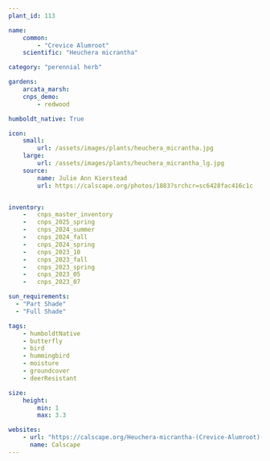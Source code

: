 ```yaml
---
plant_id: 113

name: 
    common:  
        - "Crevice Alumroot" 
    scientific: "Heuchera micrantha"  

category: "perennial herb"

gardens: 
    arcata_marsh:
    cnps_demo:
        - redwood

humboldt_native: True

icon: 
    small: 
        url: /assets/images/plants/heuchera_micrantha.jpg
    large: 
        url: /assets/images/plants/heuchera_micrantha_lg.jpg
    source: 
        name: Julie Ann Kierstead 
        url: https://calscape.org/photos/1883?srchcr=sc6428fac416c1c


inventory: 
    -   cnps_master_inventory
    -   cnps_2025_spring
    -   cnps_2024_summer
    -   cnps_2024_fall
    -   cnps_2024_spring
    -   cnps_2023_10
    -   cnps_2023_fall
    -   cnps_2023_spring
    -   cnps_2023_05 
    -   cnps_2023_07 

sun_requirements:
  - "Part Shade"
  - "Full Shade"

tags: 
    - humboldtNative
    - butterfly
    - bird
    - hummingbird
    - moisture
    - groundcover
    - deerResistant

size:
    height: 
        min: 1
        max: 3.3

websites: 
    - url: "https://calscape.org/Heuchera-micrantha-(Crevice-Alumroot)-4"
      name: Calscape
---
```





